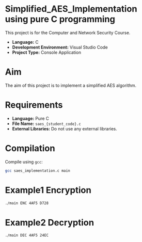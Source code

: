 # Simplified_AES_Implementation using pure C programming

This project is for the Computer and Network Security Course.

- **Language:** C
- **Development Environment:** Visual Studio Code
- **Project Type:** Console Application

# Aim

The aim of this project is to implement a simplified AES algorithm.

# Requirements
- **Language:** Pure C
- **File Name:** `saes_{student_code}.c`
- **External Libraries:** Do not use any external libraries.

# Compilation
Compile using `gcc`:
```bash
gcc saes_implementation.c main
```
# Example1 Encryption
```bash
./main ENC 4AF5 D728
```
# Example2 Decryption
```bash
./main DEC 4AF5 24EC
```

